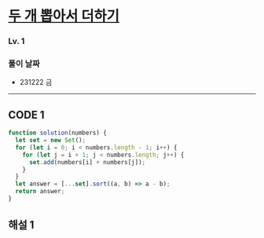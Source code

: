 # [두 개 뽑아서 더하기](https://school.programmers.co.kr/learn/courses/30/lessons/68644)

### Lv. 1

### 풀이 날짜

- 231222 금

---

## CODE 1

```javascript
function solution(numbers) {
  let set = new Set();
  for (let i = 0; i < numbers.length - 1; i++) {
    for (let j = i + 1; j < numbers.length; j++) {
      set.add(numbers[i] + numbers[j]);
    }
  }
  let answer = [...set].sort((a, b) => a - b);
  return answer;
}
```

## 해설 1
